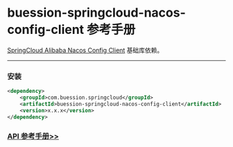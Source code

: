 # buession-springcloud-nacos-config-client 参考手册


[SpringCloud Alibaba Nacos Config Client](https://github.com/alibaba/spring-cloud-alibaba/blob/2.2.x/spring-cloud-alibaba-docs/src/main/asciidoc-zh/nacos-config.adoc) 基础库依赖。


---


### 安装

```xml
<dependency>
    <groupId>com.buession.springcloud</groupId>
    <artifactId>buession-springcloud-nacos-config-client</artifactId>
    <version>x.x.x</version>
</dependency>
```


### [API 参考手册>>](https://javadoc.io/static/com.buession.springcloud/buession-springcloud-nacos-config-client/2.1.0/)